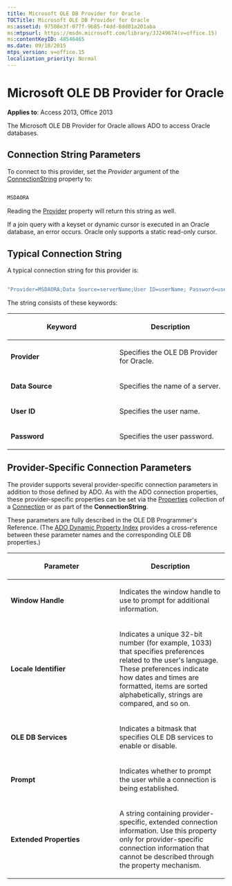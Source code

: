 ```yaml
---
title: Microsoft OLE DB Provider for Oracle
TOCTitle: Microsoft OLE DB Provider for Oracle
ms:assetid: 97508e3f-077f-9b85-f4dd-8dd01a201aba
ms:mtpsurl: https://msdn.microsoft.com/library/JJ249674(v=office.15)
ms:contentKeyID: 48546465
ms.date: 09/18/2015
mtps_version: v=office.15
localization_priority: Normal
---
```


# Microsoft OLE DB Provider for Oracle

**Applies to**: Access 2013, Office 2013

The Microsoft OLE DB Provider for Oracle allows ADO to access Oracle databases.

## Connection String Parameters

To connect to this provider, set the *Provider* argument of the [ConnectionString](connectionstring-property-ado.md) property to:

```vb 
 
MSDAORA 
```

Reading the [Provider](provider-property-ado.md) property will return this string as well.

If a join query with a keyset or dynamic cursor is executed in an Oracle database, an error occurs. Oracle only supports a static read-only cursor.

## Typical Connection String

A typical connection string for this provider is:

```vb 
 
"Provider=MSDAORA;Data Source=serverName;User ID=userName; Password=userPassword;" 
```

The string consists of these keywords:

<table>
<colgroup>
<col style="width: 50%" />
<col style="width: 50%" />
</colgroup>
<thead>
<tr class="header">
<th><p>Keyword</p></th>
<th><p>Description</p></th>
</tr>
</thead>
<tbody>
<tr class="odd">
<td><p><strong>Provider</strong></p></td>
<td><p>Specifies the OLE DB Provider for Oracle.</p></td>
</tr>
<tr class="even">
<td><p><strong>Data Source</strong></p></td>
<td><p>Specifies the name of a server.</p></td>
</tr>
<tr class="odd">
<td><p><strong>User ID</strong></p></td>
<td><p>Specifies the user name.</p></td>
</tr>
<tr class="even">
<td><p><strong>Password</strong></p></td>
<td><p>Specifies the user password.</p></td>
</tr>
</tbody>
</table>


## Provider-Specific Connection Parameters

The provider supports several provider-specific connection parameters in addition to those defined by ADO. As with the ADO connection properties, these provider-specific properties can be set via the [Properties](properties-collection-ado.md) collection of a [Connection](connection-object-ado.md) or as part of the **ConnectionString**.

These parameters are fully described in the OLE DB Programmer's Reference. (The [ADO Dynamic Property Index](ado-dynamic-property-index.md) provides a cross-reference between these parameter names and the corresponding OLE DB properties.)

<table>
<colgroup>
<col style="width: 50%" />
<col style="width: 50%" />
</colgroup>
<thead>
<tr class="header">
<th><p>Parameter</p></th>
<th><p>Description</p></th>
</tr>
</thead>
<tbody>
<tr class="odd">
<td><p><strong>Window Handle</strong></p></td>
<td><p>Indicates the window handle to use to prompt for additional information.</p></td>
</tr>
<tr class="even">
<td><p><strong>Locale Identifier</strong></p></td>
<td><p>Indicates a unique 32-bit number (for example, 1033) that specifies preferences related to the user's language. These preferences indicate how dates and times are formatted, items are sorted alphabetically, strings are compared, and so on.</p></td>
</tr>
<tr class="odd">
<td><p><strong>OLE DB Services</strong></p></td>
<td><p>Indicates a bitmask that specifies OLE DB services to enable or disable.</p></td>
</tr>
<tr class="even">
<td><p><strong>Prompt</strong></p></td>
<td><p>Indicates whether to prompt the user while a connection is being established.</p></td>
</tr>
<tr class="odd">
<td><p><strong>Extended Properties</strong></p></td>
<td><p>A string containing provider-specific, extended connection information. Use this property only for provider-specific connection information that cannot be described through the property mechanism.</p></td>
</tr>
</tbody>
</table>

